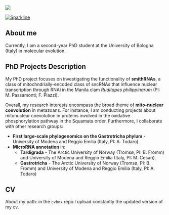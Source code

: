 ![](https://komarev.com/ghpvc/?username=oscarwallnoefer&style=plastic)

[![Sparkline](https://stars.medv.io/Naereen/badges.svg)](https://stars.medv.io/Naereen/badges)

## About me
Currently, I am a second-year PhD student at the University of Bologna (Italy) in molecular evolution.

## PhD Projects Description
My PhD project focuses on investigating the functionality of **smithRNAs**, a class of mitochndrially-encoded class of sncRNAs that influence nuclear transcription through RNAi in the Manila clam *Ruditapes philippinarum* (PI: M. Passamonti; F. Plazzi).

Overall, my research interests encompass the broad theme of **mito-nuclear coevolution** in metazoans. 
For instance, I am conducting projects about mitonuclear coevolution in proteins involved in the oxidative phosphorylation pathway in the Squamata order.
Furthermore, I collaborate with other research groups:

+ **First large-scale phylogenomics on the Gastrotricha phylum** - University of Modena and Reggio Emilia (Italy, PI: A. Todaro).
+ **MicroRNA annotation** in:
  + **Tardigrada** - The Arctic University of Norway (Tromsø, PI: B. Fromm) and University of Modena and Reggio Emilia (Italy, PI: M. Cesari).
  + **Gastrotricha** - The Arctic University of Norway (Tromsø, PI: B. Fromm) and University of Modena and Reggio Emilia (Italy, PI: A. Todaro)

## CV
About my path: in the `cvbox` repo I upload constantly the updated version of my cv. 

